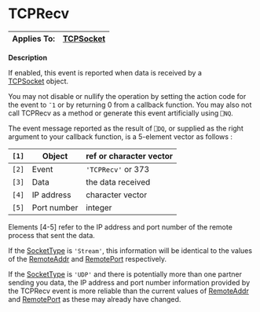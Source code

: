 



<h1 class="heading"><span class="name">TCPRecv</span></h1>

| Applies To: | [TCPSocket](./tcpsocket.md) |
| --- | ---  |


**Description**


If enabled, this event is reported when data is received by a [TCPSocket](./tcpsocket.md) object.


You may not disable or nullify the operation by setting the action code for
the event to `¯1` or by returning 0 from a
callback function. You may also not call TCPRecv as a method or generate this
event artificially using `⎕NQ`.


The event message reported as the result of `⎕DQ`,
or supplied as the right argument to your callback function, is a 5-element
vector as follows :


| `[1]` | Object | ref or character vector |
| --- | --- | ---  |
| `[2]` | Event | `'TCPRecv'` or 373 |
| `[3]` | Data | the data received |
| `[4]` | IP address | character vector |
| `[5]` | Port number | integer |


Elements [4-5] refer to the IP address and port number of the remote process
that sent the data.


If the [SocketType](./sockettype.md) is `'Stream'`,
this information will be identical to the values of the [RemoteAddr](./remoteaddr.md) and [RemotePort](./remoteport.md) respectively.


If the [SocketType](./sockettype.md) is `'UDP'` and there is potentially more than one partner sending you data, the IP address
and port number information provided by the TCPRecv event is more reliable than
the current values of [RemoteAddr](./remoteaddr.md) and [RemotePort](./remoteport.md) as these may already have changed.


